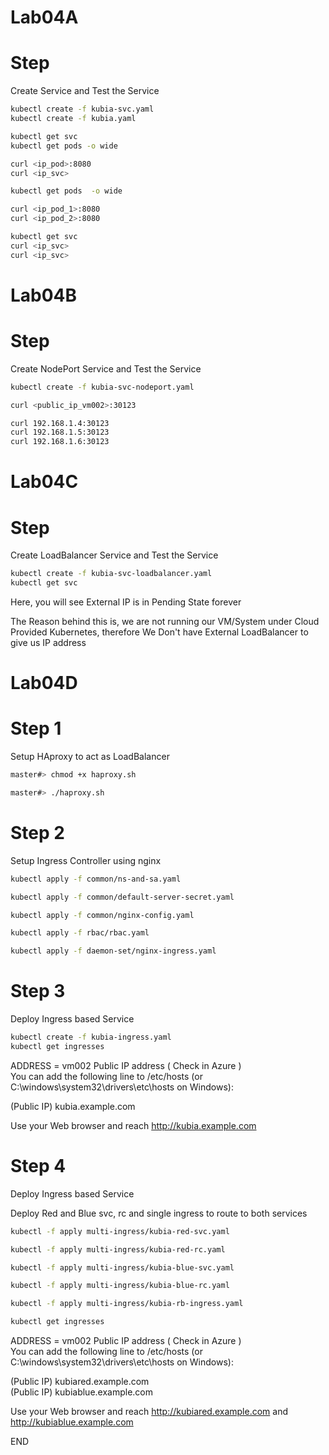 # Lab04A

# Step 
Create Service and Test the Service

```sh
kubectl create -f kubia-svc.yaml
kubectl create -f kubia.yaml

kubectl get svc
kubectl get pods -o wide

curl <ip_pod>:8080
curl <ip_svc>

kubectl get pods  -o wide

curl <ip_pod_1>:8080
curl <ip_pod_2>:8080

kubectl get svc
curl <ip_svc>
curl <ip_svc>
```

# Lab04B
# Step
Create NodePort Service and Test the Service

```sh
kubectl create -f kubia-svc-nodeport.yaml

curl <public_ip_vm002>:30123

curl 192.168.1.4:30123
curl 192.168.1.5:30123
curl 192.168.1.6:30123
```

# Lab04C
# Step
Create LoadBalancer Service and Test the Service
```sh
kubectl create -f kubia-svc-loadbalancer.yaml
kubectl get svc
```
Here, you will see External IP is in Pending State forever 

The Reason behind this is, we are not running our VM/System under Cloud Provided Kubernetes, therefore We Don't have External LoadBalancer to give us IP address 

# Lab04D
# Step 1
Setup HAproxy to act as LoadBalancer 

```sh
master#> chmod +x haproxy.sh 

master#> ./haproxy.sh 
```

# Step 2
Setup Ingress Controller using nginx
```sh
kubectl apply -f common/ns-and-sa.yaml

kubectl apply -f common/default-server-secret.yaml

kubectl apply -f common/nginx-config.yaml

kubectl apply -f rbac/rbac.yaml

kubectl apply -f daemon-set/nginx-ingress.yaml
```

# Step 3
Deploy Ingress based Service 

```sh
kubectl create -f kubia-ingress.yaml
kubectl get ingresses
```

ADDRESS = vm002 Public IP address ( Check in Azure ) <br>
You can add the following line to /etc/hosts (or C:\windows\system32\drivers\etc\hosts on Windows):

(Public IP)  kubia.example.com

Use your Web browser and reach http://kubia.example.com

# Step 4
Deploy Ingress based Service 

Deploy Red and Blue svc, rc and single ingress to route to both services

```sh
kubectl -f apply multi-ingress/kubia-red-svc.yaml

kubectl -f apply multi-ingress/kubia-red-rc.yaml

kubectl -f apply multi-ingress/kubia-blue-svc.yaml

kubectl -f apply multi-ingress/kubia-blue-rc.yaml

kubectl -f apply multi-ingress/kubia-rb-ingress.yaml

kubectl get ingresses
```
ADDRESS = vm002 Public IP address ( Check in Azure ) <br>
You can add the following line to /etc/hosts (or C:\windows\system32\drivers\etc\hosts on Windows):

(Public IP)  kubiared.example.com <br>
(Public IP)  kubiablue.example.com

Use your Web browser and reach http://kubiared.example.com and http://kubiablue.example.com

END